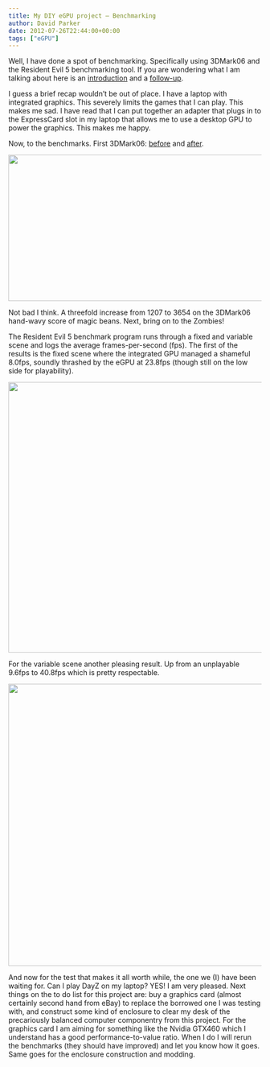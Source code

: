 ```yaml
---
title: My DIY eGPU project – Benchmarking
author: David Parker
date: 2012-07-26T22:44:00+00:00
tags: ["eGPU"]
---
```

Well, I have done a spot of benchmarking. Specifically using 3DMark06 and the Resident Evil 5 benchmarking tool. If you are wondering what I am talking about here is an <a href="http://www.goparker.com/2012/07/my-diy-egpu-project-introduction.html" target="_blank">introduction</a> and a <a href="http://www.goparker.com/2012/07/my-diy-egpu-project-delivery-and-test.html" target="_blank">follow-up</a>.
  
I guess a brief recap wouldn’t be out of place. I have a laptop with integrated graphics. This severely limits the games that I can play. This makes me sad. I have read that I can put together an adapter that plugs in to the ExpressCard slot in my laptop that allows me to use a desktop GPU to power the graphics. This makes me happy.
  
Now, to the benchmarks. First 3DMark06: <a href="http://3dmark.com/3dm06/16794776" target="_blank">before</a> and <a href="http://3dmark.com/3dm06/16794662" target="_blank">after</a>.

<div id="scid:8747F07C-CDE8-481f-B0DF-C6CFD074BF67:65c3ee47-7ab3-4d90-b7b7-cfe2e4861e1f" class="wlWriterEditableSmartContent" style="display:inline;float:none;margin:0;padding:0;">
  <a title="For the link averse: before (left) and after (right)" href="http://lh3.ggpht.com/-ZPYqCZpxgAU/UBHIdOvJ0zI/AAAAAAAAAKo/Go2LQthUoSo/gpu13-8x6.png?imgmax=800" rel="thumbnail"><img src="http://lh6.ggpht.com/-ZymPyu8FgEg/UBHId0Cdq_I/AAAAAAAAAKs/0byAkG32rlc/gpu13%25255B7%25255D.png?imgmax=800" alt="" width="580" height="291" border="0" /></a>
</div>

Not bad I think. A threefold increase from 1207 to 3654 on the 3DMark06 hand-wavy score of magic beans. Next, bring on to the Zombies!
  
The Resident Evil 5 benchmark program runs through a fixed and variable scene and logs the average frames-per-second (fps). The first of the results is the fixed scene where the integrated GPU managed a shameful 8.0fps, soundly thrashed by the eGPU at 23.8fps (though still on the low side for playability).

<div id="scid:8747F07C-CDE8-481f-B0DF-C6CFD074BF67:eb8c6032-22d7-4981-ab5d-3eb4c24b3827" class="wlWriterEditableSmartContent" style="display:inline;float:none;margin:0;padding:0;">
  <a title="For the fixed scene: before (top) and after (bottom)" href="http://lh6.ggpht.com/-_xQ0p0jv-eY/UBHIjO5gaiI/AAAAAAAAAK4/g7dzz74SHCM/gpu16-8x6.png?imgmax=800" rel="thumbnail"><img src="http://lh4.ggpht.com/-WQGi1Yi05_c/UBHIlpMgHII/AAAAAAAAALA/CMc-JiR0W0o/gpu16%25255B5%25255D.png?imgmax=800" alt="" width="580" height="538" border="0" /></a>
</div>

For the variable scene another pleasing result. Up from an unplayable 9.6fps to 40.8fps which is pretty respectable.

<div id="scid:8747F07C-CDE8-481f-B0DF-C6CFD074BF67:5c4fb99c-b408-46f1-b5cb-8cdf271f24c3" class="wlWriterEditableSmartContent" style="display:inline;float:none;margin:0;padding:0;">
  <a title="For the variable scene: before (top) and after (bottom)" href="http://lh5.ggpht.com/-_EiejkF93EE/UBHIqD77HqI/AAAAAAAAALI/SaH6k15098s/gpu15-8x6.png?imgmax=800" rel="thumbnail"><img src="http://lh4.ggpht.com/-BqGdhfIrJAU/UBHItrDAY4I/AAAAAAAAALQ/3Knz37GQk7U/gpu15%25255B9%25255D.png?imgmax=800" alt="" width="580" height="561" border="0" /></a>
</div>

And now for the test that makes it all worth while, the one we (I) have been waiting for. Can I play DayZ on my laptop? YES! I am very pleased. Next things on the to do list for this project are: buy a graphics card (almost certainly second hand from eBay) to replace the borrowed one I was testing with, and construct some kind of enclosure to clear my desk of the precariously balanced computer componentry from this project. For the graphics card I am aiming for something like the Nvidia GTX460 which I understand has a good performance-to-value ratio. When I do I will rerun the benchmarks (they should have improved) and let you know how it goes. Same goes for the enclosure construction and modding.